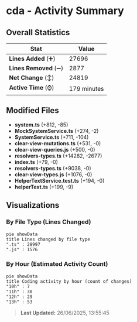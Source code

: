 # cda - Activity Summary 

## Overall Statistics

| Stat                   | Value                                                             |
| ---------------------- | ----------------------------------------------------------------- |
| **Lines Added** (➕)   | 27696                                          |
| **Lines Removed** (➖) | 2877                                        |
| **Net Change** (↕)    | 24819                |
| **Active Time** (⌚)   | 179 minutes |


## Modified Files
- **system.ts** (+812, -85)
- **MockSystemService.ts** (+274, -2)
- **SystemService.ts** (+711, -104)
- **clear-view-mutations.ts** (+531, -0)
- **clear-view-queries.js** (+500, -0)
- **resolvers-types.ts** (+14282, -2677)
- **index.ts** (+79, -0)
- **resolvers-types.ts** (+9038, -0)
- **clear-view-types.js** (+1076, -0)
- **HelperTextService.test.ts** (+194, -0)
- **helperText.ts** (+199, -9)

## Visualizations

### By File Type (Lines Changed)

```mermaid
pie showData
title Lines changed by file type
".ts" : 28997
".js" : 1576
```

### By Hour (Estimated Activity Count)

```mermaid
pie showData
title Coding activity by hour (count of changes)
"10h" : 7
"11h" : 30
"12h" : 29
"13h" : 53
```


> **Last Updated:** 26/06/2025, 13:55:45